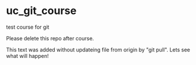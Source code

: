 # uc_git_course
test course for git

Please delete this repo after course.

This text was added without updateing file from origin by "git pull". Lets see what will happen!
